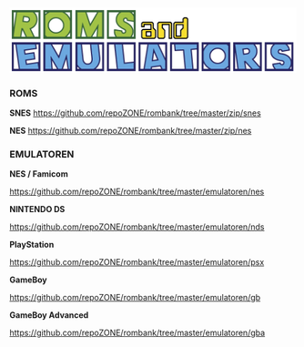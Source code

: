 ![alt text][logo]

[logo]: docs/logo.png

<h3>ROMS</h3>

<b>SNES</b>
https://github.com/repoZONE/rombank/tree/master/zip/snes

<b>NES</b>
https://github.com/repoZONE/rombank/tree/master/zip/nes


<h3>EMULATOREN</h3>

<b>NES / Famicom</b>

https://github.com/repoZONE/rombank/tree/master/emulatoren/nes

<b>NINTENDO DS</b>

https://github.com/repoZONE/rombank/tree/master/emulatoren/nds

<b>PlayStation</b>

https://github.com/repoZONE/rombank/tree/master/emulatoren/psx

<b>GameBoy</b>

https://github.com/repoZONE/rombank/tree/master/emulatoren/gb

<b>GameBoy Advanced</b>

https://github.com/repoZONE/rombank/tree/master/emulatoren/gba
